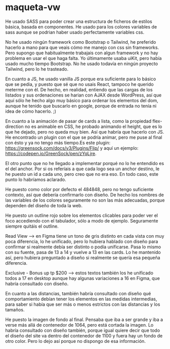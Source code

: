 # maqueta-vw

He usado SASS para poder crear una estructura de ficheros de estilos básica, basada en componentes. He usado para los colores variables de sass aunque se podrian haber usado perfectamente variables css.

No he usado ningún framework como Bootstrap o Tailwind, he preferido hacerlo a mano para que veais cómo me manejo con css sin frameworks. Pero supongo que habitualmente trabajais con algun framework y no hay problema en usar el que haga falta. Yo últimamente usaba uiKit, pero había usado mucho tiempo Bootstrap. No he usado todavía en ningún proyecto Tailwind, pero lo he trasteado.

En cuanto a JS, he usado vanilla JS porque era suficiente para lo básico que se pedia, y puesto que sé que no usais React, tampoco he querido meterme con él. De hecho, en realidad, entiendo que las cargas de los listados y sus ordenaciones se harian con AJAX desde WordPress, así que aquí sólo he hecho algo muy básico para ordenar los elementos del dom, aunque he tenido que buscarlo en google, porque de entrada no tenía ni idea de cómo hacerlo. ;)

En cuanto a la animación de pasar de cards a lista, como la propiedad flex-direction no es animable en CSS, he probado animando el height, que es lo que he dejado, pero no queda muy bien. Así que habría que hacerlo con JS. He encontrado un plugin con el que se podría animar, pero me puse al final con ésto y ya no tengo más tiempo.Es este plugin: https://greensock.com/docs/v3/Plugins/Flip/ y aquí un ejemplo: https://codepen.io/GreenSock/pen/zYqLjre.

El otro punto que no he llegado a implementar porqué no lo he entendido es el del anchor. Por si os referíais a que cada logo sea un anchor destino, le he puesto un id a cada uno, pero creo que no era eso. En todo caso, este punto lo habríamos aclarado.

He puesto como color por defecto el 484848, pero no tengo suficiente contexto, así que debería confirmarlo con diseño. De hecho los nombres de las variables de los colores seguramente no son las más adecuadas, porque dependen del diseño de toda la web.

He puesto un outline rojo sobre los elementos clicables para poder ver el foco accediendo con el tabulador, sólo a modo de ejemplo. Seguramente siempre quitáis el outline.

Read View --> en Figma tiene un tono de gris distinto en cada vista con muy poca diferencia, lo he unificado, pero lo hubiera hablado con diseño para confirmar si realmente debía ser distinto o podía unificarse.
Pasa lo mismo con su fuente, pasa de 13 a 14 y vuelve a 13 en las cards. Lo he mantenido así, pero hubiera preguntado a diseño si realmente se quería esa pequeña diferencia.

Exclusive - Bonus up tp $200 --> estos textos también los he unificado todos a 17 en desktop aunque hay algunas variaciones a 16 en Figma, que habría consultado con diseño.

En cuanto a las distancias, también habría consultado con diseño qué comportamiento debían tener los elementos en las medidas intermedias, para saber si había que ser más o menos estrictos con las distancias y los tamaños.

He puesto la imagen de fondo al final. Pensaba que iba a ser grande y iba a verse más allá de contenedor de 1064, pero está cortada la imagen. Lo habría consultado con diseño también, porque igual quiere decir que todo el diseño del site va dentro del contenedor de 1100 y fuera hay un fondo de otro color. Pero lo dejo así porque no dispongo de esa información.
